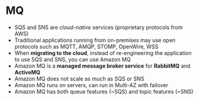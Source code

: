 # MQ

- SQS and SNS are *cloud-native* services (proprietary protocols from AWS)
- Traditional applications running from on-premises may use open protocols such as MQTT, AMQP, STOMP, OpenWire, WSS
- When **migrating to the cloud**, instead of re-engineering the application to use SQS and SNS, you can use Amazon MQ
- Amazon MQ is a **managed message broker service** for **RabbitMQ** and **ActiveMQ**
- Amazon MQ does not scale as much as SQS or SNS
- Amazon MQ runs on servers, can run in Multi-AZ with failover
- Amazon MQ has both queue features (~SQS) and topic features (~SNS)